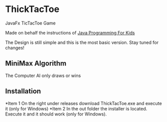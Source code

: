 # ThickTacToe
JavaFx TicTacToe Game

Made on behalf the instructions of [Java Programming For Kids](https://yfain.github.io/Java4Kids/#_creating_a_tic_tac_toe_game)

The Design is still simple and this is the most basic version.
Stay tuned for changes!

## MiniMax Algorithm
The Computer AI only draws or wins


## Installation
*Item 1 On the right under releases download ThickTacToe.exe and execute it (only for Windows)
*Item 2 In the out folder the installer is located. Execute it and it should work (only for Windows).
